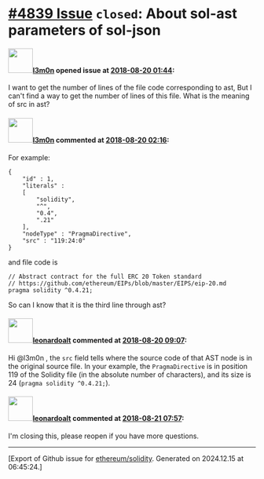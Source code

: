 # [\#4839 Issue](https://github.com/ethereum/solidity/issues/4839) `closed`: About sol-ast parameters of sol-json

#### <img src="https://avatars.githubusercontent.com/u/10672574?u=0fe94ae448db8177f1b0203cfc140e101281e644&v=4" width="50">[l3m0n](https://github.com/l3m0n) opened issue at [2018-08-20 01:44](https://github.com/ethereum/solidity/issues/4839):

I want to get the number of lines of the file code corresponding to ast, But I can't find a way to get the number of lines of this file. What is the meaning of src in ast?

#### <img src="https://avatars.githubusercontent.com/u/10672574?u=0fe94ae448db8177f1b0203cfc140e101281e644&v=4" width="50">[l3m0n](https://github.com/l3m0n) commented at [2018-08-20 02:16](https://github.com/ethereum/solidity/issues/4839#issuecomment-414179019):

For example:

```
{
    "id" : 1,
    "literals" : 
    [
        "solidity",
        "^",
        "0.4",
        ".21"
    ],
    "nodeType" : "PragmaDirective",
    "src" : "119:24:0"
}
```

and file code is

```
// Abstract contract for the full ERC 20 Token standard
// https://github.com/ethereum/EIPs/blob/master/EIPS/eip-20.md
pragma solidity ^0.4.21;
```

So can I know that it is the third line through ast?

#### <img src="https://avatars.githubusercontent.com/u/504195?u=ce2facd14af9fd474ebff49f0d44891f56f7500f&v=4" width="50">[leonardoalt](https://github.com/leonardoalt) commented at [2018-08-20 09:07](https://github.com/ethereum/solidity/issues/4839#issuecomment-414249216):

Hi @l3m0n , the `src` field tells where the source code of that AST node is in the original source file. In your example, the `PragmaDirective` is in position 119 of the Solidity file (in the absolute number of characters), and its size is 24 (`pragma solidity ^0.4.21;`).

#### <img src="https://avatars.githubusercontent.com/u/504195?u=ce2facd14af9fd474ebff49f0d44891f56f7500f&v=4" width="50">[leonardoalt](https://github.com/leonardoalt) commented at [2018-08-21 07:57](https://github.com/ethereum/solidity/issues/4839#issuecomment-414585349):

I'm closing this, please reopen if you have more questions.


-------------------------------------------------------------------------------



[Export of Github issue for [ethereum/solidity](https://github.com/ethereum/solidity). Generated on 2024.12.15 at 06:45:24.]
